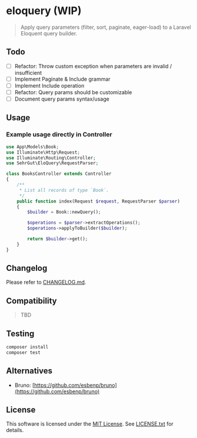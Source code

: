 # eloquery (WIP)
> Apply query parameters (filter, sort, paginate, eager-load) to a Laravel Eloquent query builder.

## Todo
- [ ] Refactor: Throw custom exception when parameters are invalid / insufficient
- [ ] Implement Paginate & Include grammar
- [ ] Implement Include operation
- [ ] Refactor: Query params should be customizable
- [ ] Document query params syntax/usage

## Usage
### Example usage directly in Controller
```php
use App\Models\Book;
use Illuminate\Http\Request;
use Illuminate\Routing\Controller;
use SehrGut\EloQuery\RequestParser;

class BooksController extends Controller
{
    /**
     * List all records of type `Book`.
     */
    public function index(Request $request, RequestParser $parser)
    {
        $builder = Book::newQuery();

        $operations = $parser->extractOperations();
        $operations->applyToBuilder($builder);

        return $builder->get();
    }
}
```

## Changelog
Please refer to [CHANGELOG.md](CHANGELOG.md).

## Compatibility
> TBD

## Testing
```bash
composer install
composer test
```

## Alternatives
- Bruno: [https://github.com/esbenp/bruno](https://github.com/esbenp/bruno)

## License
This software is licensed under the [MIT License](https://opensource.org/licenses/MIT). See [LICENSE.txt](LICENSE.txt) for details.
